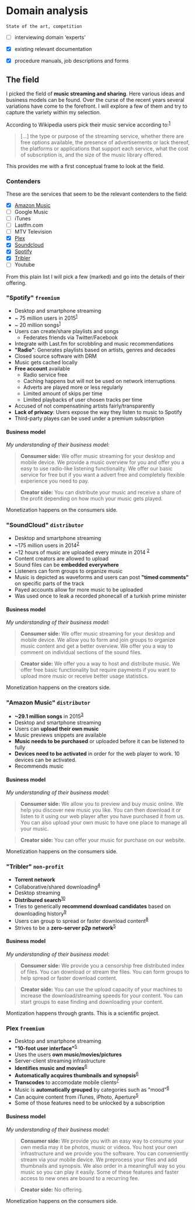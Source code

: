 # Domain analysis

    State of the art, competition

- [ ] interviewing domain ‘experts’
- [x] existing relevant documentation
- [x] procedure manuals, job descriptions and forms


## The field

I picked the field of **music streaming and sharing**. Here various ideas and business models can be found. Over the curse of the recent years several variations have come to the forefront. I will explore a few of them and try to capture the variety within my selection.

According to Wikipedia users pick their music service according to:<sup>[1][1]</sup>

> [...] the type or purpose of the streaming service, whether there are free options available, the presence of advertisements or lack thereof, the platforms or applications that support each service, what the cost of subscription is, and the size of the music library offered.

This provides me with a first conceptual frame to look at the field.


### Contenders

These are the services that seem to be the relevant contenders to the field:

- [x] [Amazon Music](#amazon-music)
- [ ] Google Music
- [ ] iTunes
- [ ] Lastfm.com
- [ ] MTV Television
- [x] [Plex](#plex)
- [x] [Soundcloud](#soundcloud)
- [x] [Spotify](#spotify)
- [x] [Tribler](#tribler)
- [ ] Youtube

From this plain list I will pick a few (marked) and go into the details of their offering.


### "Spotify" `freemium`

- Desktop and smartphone streaming
- ~ 75 million users in 2015<sup>[1][1]</sup>
- ~ 20 million songs<sup>[1][1]</sup>
- Users can create/share playlists and songs
  - Federates friends via Twitter/Facebook
- Integrate with Last.fm for scrobbling and music recommendations
- **"Radio"**: Generates playlists based on artists, genres and decades
- Closed source software with DRM
- Music gets cached locally
- **Free account** available
  - Radio service free
  - Caching happens but will not be used on network interruptions
  - Adverts are played more or less regularly
  - Limited amount of skips per time
  - Limited playbacks of user chosen tracks per time
- Accused of not compensatining artists fairly/transparently
- **Lack of privacy**: Users expose the way they listen to music to Spotify
- Third-party playes can be used under a premium subscription


#### Business model

*My understanding of their business model:*

> **Consumer side:** We offer music streaming for your desktop and mobile device. We provide a music overview for you and offer you a easy to use radio-like listening functionality. We offer our basic service for free but if you want a advert free and completely flexible experience you need to pay.

> **Creator side:** You can distribute your music and receive a share of the profit depending on how much your music gets played.

Monetization happens on the consumers side.


### "SoundCloud" `distributor`

- Desktop and smartphone streaming
- ~175 million users in 2014<sup>[2][2]</sup>
- ~12 hours of music are uploaded every minute in 2014 <sup>[2][2]</sup>
- Content creators are allowed to upload
- Sound files can be **embedded everywhere**
- Listeners can form groups to organize music
- Music is depicted as waveforms and users can post **"timed comments"** on specific
  parts of the track
- Payed accounts allow for more music to be uploaded
- Was used once to leak a recorded phonecall of a turkish prime minister


#### Business model

*My understanding of their business model:*

> **Consumer side:** We offer music streaming for your desktop and mobile device. We allow you to form and join groups to organize music content and get a better overview. We offer you a way to comment on individual sections of the sound files.

> **Creator side:** We offer you a way to host and distribute music. We offer free basic functionality but require payments if you want to upload more music or receive better usage statistics.

Monetization happens on the creators side.


### "Amazon Music" `distributor`

- **~29.1 million songs** in 2015<sup>[3][3]</sup>
- Desktop and smartphone streaming
- Users can **upload their own music**
- Music previews snippets are available
- **Music needs to be purchased** or uploaded before it can be listened to fully
- **Devices need to be activated** in order for the web player to work. 10 devices can be activated.
- Recommends music


#### Business model

*My understanding of their business model:*

> **Consumer side:** We allow you to preview and buy music online. We help you discover new music you like. You can then download it or listen to it using our web player after you have purchased it from us. You can also upload your own music to have one place to manage all your music. 

> **Creator side:** You can offer your music for purchase on our website.

Monetization happens on the consumers side.


### "Tribler" `non-profit`

- **Torrent network**
- Collaborative/shared downloading<sup>[4][4]</sup>
- Desktop streaming
- **Distribured search**<sup>[10][10]</sup>
- Tries to generically **recommend download candidates** based on downloading history<sup>[9][9]</sup>
- Users can group to spread or faster download content<sup>[8][8]</sup>
- Strives to be a **zero-server p2p network**<sup>[5][5]</sup>

#### Business model

*My understanding of their business model:*

> **Consumer side:** We provide you a censorship free distributed index of files. You can download or stream the files. You can form groups to help spread or faster download content.

> **Creator side:** You can use the upload capacity of your machines to increase the download/streaming speeds for your content. You can start groups to ease finding and downloading your content.

Montization happens through grants. This is a scientific project.

### Plex `freemium`

- Desktop and smartphone streaming
- **"10-foot user interface"**<sup>[5][5]</sup>
- Uses the users **own music/movies/pictures**
- Server-client streaming infrastructure
- **Identifies music and movies**<sup>[6][6]</sup>
- **Automatically acquires thumbnails and synopsis**<sup>[6][6]</sup>
- **Transcodes** to accomodate mobile clients<sup>[7][7]</sup>
- Music is **automatically grouped** by categories such as "mood"<sup>[6][6]</sup>
- Can acquire content from iTunes, iPhoto, Aperture<sup>[5][5]</sup>
- Some of those features need to be unlocked by a subscription

#### Business model

*My understanding of their business model:*

> **Consumer side:** We provide you with an easy way to consume your own media may it be photos, music or videos. You host your own infrastructure and we provide you the software. You can conveniently stream via your mobile device. We preprocess your files and add thumbnails and synopsis. We also order in a meaningfull way so you music so you can play it easily. Some of these features and faster access to new ones are bound to a recurring fee.

> **Creator side:** No offering.

Monetization happens on the consumers side.

[1]: https://en.wikipedia.org/w/index.php?title=Spotify&oldid=687804596
[2]: https://en.wikipedia.org/w/index.php?title=SoundCloud&oldid=688027513
[3]: https://en.wikipedia.org/w/index.php?title=Amazon_Music&oldid=676049603
[4]: https://tribler.org/CooperativeDownload/
[5]: http://tribler.org/4thGenerationP2P/
[6]: https://plex.tv/music
[7]: https://plex.tv/subscription/about
[8]: https://www.tribler.org/CooperativeDownload/
[9]: https://www.tribler.org/DecentralizedRecommendation/
[10]: https://www.tribler.org/ContentSearch/
